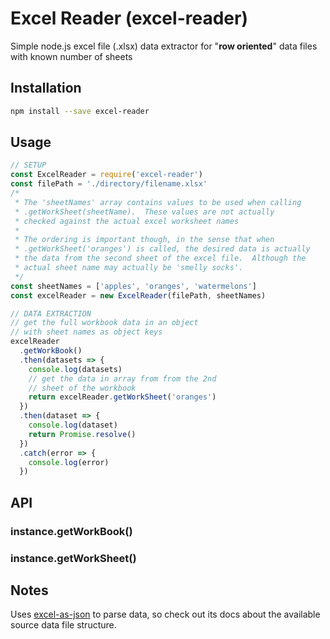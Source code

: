 # Excel Reader (excel-reader)

Simple node.js excel file (.xlsx) data extractor for
"**row oriented**" data files with known number of sheets

## Installation

```bash
npm install --save excel-reader
```

## Usage

```javascript
// SETUP
const ExcelReader = require('excel-reader')
const filePath = './directory/filename.xlsx'
/*
 * The 'sheetNames' array contains values to be used when calling
 * .getWorkSheet(sheetName).  These values are not actually
 * checked against the actual excel worksheet names
 *
 * The ordering is important though, in the sense that when
 * .getWorkSheet('oranges') is called, the desired data is actually
 * the data from the second sheet of the excel file.  Although the
 * actual sheet name may actually be 'smelly socks'.
 */
const sheetNames = ['apples', 'oranges', 'watermelons']
const excelReader = new ExcelReader(filePath, sheetNames)

// DATA EXTRACTION
// get the full workbook data in an object
// with sheet names as object keys
excelReader
  .getWorkBook()
  .then(datasets => {
    console.log(datasets)
    // get the data in array from from the 2nd
    // sheet of the workbook
    return excelReader.getWorkSheet('oranges')
  })
  .then(dataset => {
    console.log(dataset)
    return Promise.resolve()
  })
  .catch(error => {
    console.log(error)
  })
```

## API

### **instance.getWorkBook()**

### **instance.getWorkSheet()**

## Notes

Uses [excel-as-json](https://www.npmjs.com/package/excel-as-json) to
parse data, so check out its docs about the available source data file
structure.

